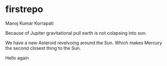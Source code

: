 # firstrepo
Manoj Kumar Korrapati

Because of Jupiter gravitational pull earth is not colapsing into sun.

We have a new Asteroid revelvoing around the Sun. Which makes Mercury the second closest thing to the Sun.

Hello again

